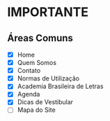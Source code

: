# IMPORTANTE

## Áreas Comuns
- [x] Home
- [x] Quem Somos
- [x] Contato
- [x] Normas de Utilização
- [x] Academia Brasileira de Letras
- [x] Agenda
- [x] Dicas de Vestibular
- [ ] Mapa do Site
